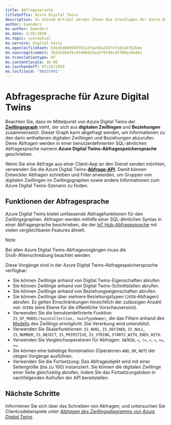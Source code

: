 ```yaml
---
title: Abfragesprache
titleSuffix: Azure Digital Twins
description: In diesem Artikel werden Ihnen die Grundlagen der Azure Digital Twins-Abfragespeichersprache vermittelt.
author: baanders
ms.author: baanders
ms.date: 3/26/2020
ms.topic: conceptual
ms.service: digital-twins
ms.openlocfilehash: b3ed5d6605097b31dfaa58a2d37e71d3a6702bee
ms.sourcegitcommit: 3543d3b4f6c6f496d22ea5f97d8cd2700ac9a481
ms.translationtype: HT
ms.contentlocale: de-DE
ms.lasthandoff: 07/20/2020
ms.locfileid: "86537491"
---
```

# <a name="about-the-query-language-for-azure-digital-twins"></a>Abfragesprache für Azure Digital Twins

Beachten Sie, dass im Mittelpunkt von Azure Digital Twins der [**Zwillingsgraph**](concepts-twins-graph.md) steht, der sich aus **digitalen Zwillingen** und **Beziehungen** zusammensetzt. Dieser Graph kann abgefragt werden, um Informationen zu den darin enthaltenen digitalen Zwillingen und Beziehungen abzurufen. Diese Abfragen werden in einer benutzerdefinierten SQL-ähnlichen Abfragesprache namens **Azure Digital Twins-Abfragespeichersprache** geschrieben.

Wenn Sie eine Abfrage aus einer Client-App an den Dienst senden möchten, verwenden Sie die Azure Digital Twins-[**Abfrage-API**](https://docs.microsoft.com/dotnet/api/azure.digitaltwins.core.digitaltwinsclient.query?view=azure-dotnet-preview). Damit können Entwickler Abfragen schreiben und Filter anwenden, um Gruppen von digitalen Zwillingen im Zwillingsgraphen sowie andere Informationen zum Azure Digital Twins-Szenario zu finden.

## <a name="query-language-features"></a>Funktionen der Abfragesprache

Azure Digital Twins bietet umfassende Abfragefunktionen für den Zwillingsgraphen. Abfragen werden mithilfe einer SQL-ähnlichen Syntax in einer Abfragesprache beschrieben, die der [IoT Hub-Abfragesprache](../iot-hub/iot-hub-devguide-query-language.md) mit vielen vergleichbaren Features ähnelt.

> [!NOTE]
> Bei allen Azure Digital Twins-Abfragevorgängen muss die Groß-/Kleinschreibung beachtet werden.

Diese Vorgänge sind in der Azure Digital Twins-Abfragespeichersprache verfügbar:
* Sie können Zwillinge anhand von Digital Twins-Eigenschaften abrufen.
* Sie können Zwillinge anhand von Digital Twins-Schnittstellen abrufen.
* Sie können Zwillinge anhand von Beziehungseigenschaften abrufen.
* Sie können Zwillinge über mehrere Beziehungstypen (`JOIN`-Abfragen) abrufen. Es gelten Einschränkungen hinsichtlich der zulässigen Anzahl von `JOIN`s (eine Ebene für die öffentliche Vorschauversion).
* Verwenden Sie die benutzerdefinierte Funktion `IS_OF_MODEL(twinCollection, twinTypeName)`, die das Filtern anhand des [Modells](concepts-models.md) des Zwillings ermöglicht. Die Vererbung wird unterstützt.
* Verwenden Sie Skalarfunktionen: `IS_BOOL`, `IS_DEFINED`, `IS_NULL`, `IS_NUMBER`, `IS_OBJECT`, `IS_PRIMITIVE`, `IS_STRING`, `STARTS_WITH`, `ENDS_WITH`.
* Verwenden Sie Vergleichsoperatoren für Abfragen: `IN`/`NIN`, `=`, `!=`, `<`, `>`, `<=`, `>=`.
* Sie können eine beliebige Kombination (Operatoren `AND`, `OR`, `NOT`) der obigen Vorgänge ausführen.
* Verwenden Sie die Fortsetzung: Das Abfrageobjekt wird mit einer Seitengröße (bis zu 100) instanziiert. Sie können die digitalen Zwillinge einer Seite gleichzeitig abrufen, indem Sie das Fortsetzungstoken in nachfolgenden Aufrufen der API bereitstellen.

## <a name="next-steps"></a>Nächste Schritte

Informieren Sie sich über das Schreiben von Abfragen, und untersuchen Sie Clientcodebeispiele unter [*Abfragen des Zwillingsdiagramms von Azure Digital Twins*](how-to-query-graph.md).
